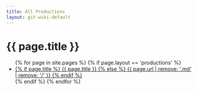 ```yaml
---
title: All Productions
layout: git-wiki-default
---
```

<h1>{{ page.title }}</h1>
<ul>
{% for page in site.pages %}
  {% if page.layout == 'productions' %}
    <li><a href="{{ page.url }}">
      {% if page.title %}
        {{ page.title }}
      {% else %}
        {{ page.url | remove: '.md' | remove: '/' }}
      {% endif %}
    </a></li>
  {% endif %}
{% endfor %}
</ul>
